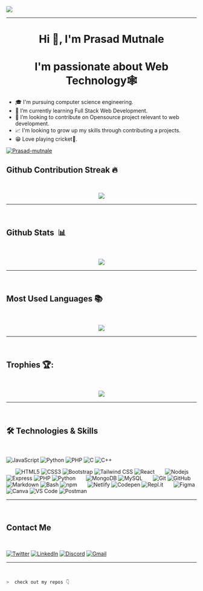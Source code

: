 
<img src="https://camo.githubusercontent.com/48ec00ed4c84e771db4a1db90b56352923a8d644452a32b434d68e97006c9337/68747470733a2f2f63686b736b696c6c732e636f6d2f77702d636f6e74656e742f75706c6f6164732f323032302f30342f504e432d416e696d617465642d42616e6e6572732e676966">

<hr>
<h1 align="center">Hi 👋, I'm Prasad Mutnale</h1>
<h1 align="center"> I'm passionate about Web Technology🕸️</h1>

<!-- <img align="right" alt="Coding" width="400" src="https://github.com/PrasadMutnale-exe/PrasadMutnale-exe/blob/main/coder_vector.gif?raw=True"/> -->
<!-- <img alt="Coder GIF" align="right" height=250 width=400 src="https://cdn.dribbble.com/users/730703/screenshots/6581243/avento.gif" /> -->
- 🎓 I'm pursuing computer science engineering.
- 🌱 I’m currently learning Full Stack Web Development.
- 💞️ I’m looking to contribute on Opensource project relevant to web development.
- 📈 I'm looking to grow up my skills through contributing a projects.
- 😁 Love playing cricket🏏.

<!--<img width="925" alt="Screenshot 2022-08-14 002120" src="https://user-images.githubusercontent.com/81313711/184507023-4500f168-cf7a-4d36-9b46-572f264c6cfa.png">-->
<a href="https://www.github.com/Prasad-mutnale" target="_blank" rel="noreferrer">
<img src="https://komarev.com/ghpvc/?username=Prasad-mutnale" alt="Prasad-mutnale" /> </a>




<!-- border="0" cellpadding="0" cellspacing="0" -->
<!-- <table align="left">
<th>
<h3 align="left">Badges</h3>
<h4 align="left">My GitHub Stats</h4>
<tr><td><img src="https://github-readme-stats.vercel.app/api?username=Prasad-mutnale&show_icons=true&locale=en&theme=tokyonight" alt="Prasad's GitHub Stats" /></td></tr>
    
<tr><td><img src="https://streak-stats.demolab.com/?user=Prasad-mutnale&theme=tokyonight" alt="Prasad's GitHub Stats" /></td></tr> 
    
<tr><td><img src="https://github-readme-stats.vercel.app/api/top-langs/?username=Prasad-mutnale&theme=tokyonight" alt="Top Languages" /></td></tr>
</th>
</table> -->



## Github Contribution Streak 🔥 
<br>
<p align='center'><img src="https://github-readme-streak-stats.herokuapp.com?user=Prasad-mutnale&theme=tokyonight&hide_border=true&date_format=M%20j%5B%2C%20Y%5D"></p>

<hr><br>

## Github Stats &nbsp;📊
<br>
<p align='center'>
<img src="https://github-readme-stats.vercel.app/api?username=Prasad-mutnale&show_icons=true&theme=tokyonight">
</p>
<hr>
<br>

## Most Used Languages 📚
<br>
<p align='center'>
<img src="https://github-readme-stats.anuraghazra1.vercel.app/api/top-langs/?username=Prasad-mutnale&theme=tokyonight&hide_border=true&no-bg=true&no-frame=true&langs_count=10">
</p>
<!-- <p align='center'>
<!-- <h6>Note : Does not indicate my skill level or anything like that, it's a GitHub metric of which languages have the most code on GitHub.</h6> -->
<!-- </p>  -->

<hr>
<br>

## Trophies 🏆:
<br>
<p align='center'>
<img src="https://github-profile-trophy.vercel.app/?username=Prasad-mutnale&theme=gruvbox&no-frame=true&margin-w=15&margin-h=15&no-bg=true">
</p>
<hr>
<br>



## 🛠 Technologies & Skills

<br>

![JavaScript](https://img.shields.io/badge/JavaScript-F7DF1E?style=for-the-badge&logo=javascript&logoColor=222222)
![Python](https://img.shields.io/badge/Python-3776AB?style=for-the-badge&logo=python&logoColor=white)
![PHP](https://img.shields.io/badge/PHP-777BB4?style=for-the-badge&logo=php&logoColor=white)
![C](https://img.shields.io/badge/C-A8B9CC?style=for-the-badge&logo=c&logoColor=222222)
![C++](https://img.shields.io/badge/C%2B%2B-00599C?style=for-the-badge&logo=c%2B%2B&logoColor=white)
<!-- ![Java](https://img.shields.io/badge/Java-007396?style=for-the-badge&logo=java&logoColor=white) -->
&nbsp; &nbsp; &nbsp;
![HTML5](https://img.shields.io/badge/HTML5-E34F26?style=for-the-badge&logo=html5&logoColor=white)
![CSS3](https://img.shields.io/badge/CSS3-1572B6?style=for-the-badge&logo=css3&logoColor=white)
![Bootstrap](https://img.shields.io/badge/Bootstrap-563D7C?style=for-the-badge&logo=bootstrap&logoColor=white)
![Tailwind CSS](https://img.shields.io/badge/Tailwind_CSS-38B2AC?style=for-the-badge&logo=tailwind-css&logoColor=white)
![React](https://img.shields.io/badge/React-61DAFB?style=for-the-badge&logo=react&logoColor=222222)
&nbsp; &nbsp; &nbsp;
![Nodejs](https://img.shields.io/badge/Node.js-43853D?style=for-the-badge&logo=node.js&logoColor=white)
![Express](https://img.shields.io/badge/Express.js-000000?style=for-the-badge&logo=express&logoColor=white)
![PHP](https://img.shields.io/badge/PHP-777BB4?style=for-the-badge&logo=php&logoColor=white)
![Python](https://img.shields.io/badge/Python-3776AB?style=for-the-badge&logo=python&logoColor=white)
&nbsp; &nbsp; &nbsp;
![MongoDB](https://img.shields.io/badge/MongoDB-4EA94B?style=for-the-badge&logo=mongodb&logoColor=white)
![MySQL](https://img.shields.io/badge/mysql-4479A1?style=for-the-badge&logo=mysql&logoColor=white)
&nbsp; &nbsp; &nbsp;
![Git](https://img.shields.io/badge/Git-F05032?style=for-the-badge&logo=git&logoColor=white)
![GitHub](https://img.shields.io/badge/GitHub-181717?style=for-the-badge&logo=github&logoColor=white)
![Markdown](https://img.shields.io/badge/Markdown-000000?style=for-the-badge&logo=markdown&logoColor=white)
![Bash](https://img.shields.io/badge/Bash-4EAA25?style=for-the-badge&logo=gnu-bash&logoColor=white)
![npm](https://img.shields.io/badge/npm-CB3837?style=for-the-badge&logo=npm&logoColor=white)
&nbsp; &nbsp; &nbsp;
![Netlify](https://img.shields.io/badge/Netlify-00C7B7?style=for-the-badge&logo=netlify&logoColor=white)
![Codepen](https://img.shields.io/badge/Codepen-000000?style=for-the-badge&logo=codepen&logoColor=white)
![Repl.it](https://img.shields.io/badge/Repl.it-667881?style=for-the-badge&logo=repl.it&logoColor=white)
&nbsp; &nbsp; &nbsp;
![Figma](https://img.shields.io/badge/Figma-F24E1E?style=for-the-badge&logo=figma&logoColor=white)
![Canva](https://img.shields.io/badge/Canva-00C4CC?style=for-the-badge&logo=canva&logoColor=white)
![VS Code](https://img.shields.io/badge/Visual_Studio_Code-0078D4?style=for-the-badge&logo=visual%20studio%20code&logoColor=white)
![Postman](https://img.shields.io/badge/Postman-FF6C37?style=for-the-badge&logo=postman&logoColor=white)

<hr>
<br>


           

## Contact Me

<br>

[![Twitter](https://img.shields.io/badge/Twitter-1DA1F2?style=for-the-badge&logo=twitter&logoColor=white)](https://twitter.com/PrasadMutnale)
[![LinkedIn](https://img.shields.io/badge/LinkedIn-0077B5?style=for-the-badge&logo=linkedin&logoColor=white)](https://www.linkedin.com/in/prasad-mutnale-b75a2b200/)
[![Discord](https://img.shields.io/badge/Discord-%235865F2.svg?style=for-the-badge&logo=discord&logoColor=white)](https://discord.com/channels/prasad#6018)
<a href="mailto:prasadmutnale1234@gmail.com"><img alt="Gmail" src="https://img.shields.io/badge/Gmail-D14836?style=for-the-badge&logo=gmail&logoColor=white" /></a>


<hr>
<br>

```zsh
>  check out my repos 👇
```
